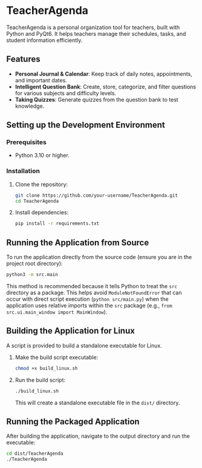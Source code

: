 # TeacherAgenda

TeacherAgenda is a personal organization tool for teachers, built with Python and PyQt6. It helps teachers manage their schedules, tasks, and student information efficiently.

## Features

*   **Personal Journal & Calendar**: Keep track of daily notes, appointments, and important dates.
*   **Intelligent Question Bank**: Create, store, categorize, and filter questions for various subjects and difficulty levels.
*   **Taking Quizzes**: Generate quizzes from the question bank to test knowledge.

## Setting up the Development Environment

### Prerequisites

*   Python 3.10 or higher.

### Installation

1.  Clone the repository:
    ```bash
    git clone https://github.com/your-username/TeacherAgenda.git
    cd TeacherAgenda
    ```
2.  Install dependencies:
    ```bash
    pip install -r requirements.txt
    ```

## Running the Application from Source

To run the application directly from the source code (ensure you are in the project root directory):

```bash
python3 -m src.main
```
This method is recommended because it tells Python to treat the `src` directory as a package. This helps avoid `ModuleNotFoundError` that can occur with direct script execution (`python src/main.py`) when the application uses relative imports within the `src` package (e.g., `from src.ui.main_window import MainWindow`).

## Building the Application for Linux

A script is provided to build a standalone executable for Linux.

1.  Make the build script executable:
    ```bash
    chmod +x build_linux.sh
    ```
2.  Run the build script:
    ```bash
    ./build_linux.sh
    ```
    This will create a standalone executable file in the `dist/` directory.

## Running the Packaged Application

After building the application, navigate to the output directory and run the executable:

```bash
cd dist/TeacherAgenda
./TeacherAgenda
```
